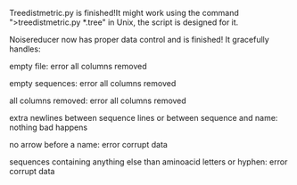 Treedistmetric.py is finished!It might work
using the command ">treedistmetric.py *.tree" in Unix, the script is designed for it.

Noisereducer now has proper data control and is finished! It gracefully handles:

empty file: error all columns removed

empty sequences: error all columns removed

all columns removed: error all columns removed

extra newlines between sequence lines or between sequence and name: nothing bad happens

no arrow before a name: error corrupt data

sequences containing anything else than aminoacid letters or hyphen: error corrupt data


